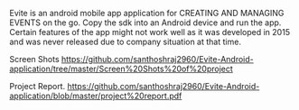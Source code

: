 Evite is an android mobile app application for CREATING AND MANAGING EVENTS on the go. Copy the sdk
into an Android device and run the app. Certain features of the app might not work well as it was developed in 2015 and was 
never released due to company situation at that time.

Screen Shots https://github.com/santhoshraj2960/Evite-Android-application/tree/master/Screen%20Shots%20of%20project 

Project Report. https://github.com/santhoshraj2960/Evite-Android-application/blob/master/project%20report.pdf
